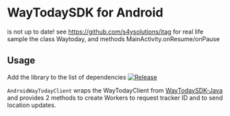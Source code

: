 # WayTodaySDK for Android

   is not up to date!
   see https://github.com/s4ysolutions/itag for real life sample
   the class Waytoday, and methods MainActivity.onResume/onPause

## Usage

Add the library to the list of dependencies
[![Release](https://jitpack.io/v/s4ysolutions/WayTodaySDK-Android.svg)](https://jitpack.io/#s4ysolutions/WayTodaySDK-Android)

`AndroidWayTodayClient` wraps the  WayTodayClient from [WayTodaySDK-Java](https://github.com/s4ysolutions/WayTodaySDK-Java) and provides
2 methods to create Workers to request tracker ID and to send location updates.

